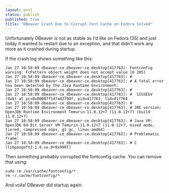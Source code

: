 ```yaml
---
layout: post
status: publish
published: true
title: "DBeaver Crash Due to Corrupt Font Cache on Fedora Solved"
---
```

Unfortunately DBeaver is not as stable as I'd like on Fedora (35) and just today it wanted to restart due to an exception, and that didn't work any more as it crashed during startup.

If the crash log shows something like this:

```
Jan 27 10:58:09 dbeaver-ce_dbeaver-ce.desktop[417763]: Fontconfig warning: FcPattern object weight does not accept value [0 205)
Jan 27 10:58:09 dbeaver-ce_dbeaver-ce.desktop[417763]: #
Jan 27 10:58:09 dbeaver-ce_dbeaver-ce.desktop[417763]: # A fatal error has been detected by the Java Runtime Environment:
Jan 27 10:58:09 dbeaver-ce_dbeaver-ce.desktop[417763]: #
Jan 27 10:58:09 dbeaver-ce_dbeaver-ce.desktop[417763]: #  SIGSEGV (0xb) at pc=0x00007f1d7a42790f, pid=417763, tid=417764
Jan 27 10:58:09 dbeaver-ce_dbeaver-ce.desktop[417763]: #
Jan 27 10:58:09 dbeaver-ce_dbeaver-ce.desktop[417763]: # JRE version: OpenJDK Runtime Environment Temurin-11.0.12+7 (11.0.12+7) (build 11.0.12+7)
Jan 27 10:58:09 dbeaver-ce_dbeaver-ce.desktop[417763]: # Java VM: OpenJDK 64-Bit Server VM Temurin-11.0.12+7 (11.0.12+7, mixed mode, tiered, compressed oops, g1 gc, linux-amd64)
Jan 27 10:58:09 dbeaver-ce_dbeaver-ce.desktop[417763]: # Problematic frame:
Jan 27 10:58:09 dbeaver-ce_dbeaver-ce.desktop[417763]: # C  [libpangoft2-1.0.so.0+0x990f]
```

Then something probably corrupted the fontconfig cache. You can remove that using:

```
sudo rm /var/cache/fontconfig/*
rm ~/.cache/fontconfig/*
```

And voila! DBeaver did startup again.

